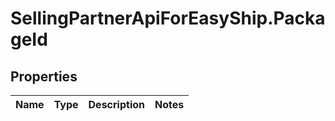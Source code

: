 # SellingPartnerApiForEasyShip.PackageId

## Properties
Name | Type | Description | Notes
------------ | ------------- | ------------- | -------------


